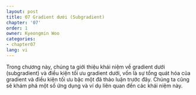 ```yaml
---
layout: post
title: 07 Gradient dưới (Subgradient)
chapter: '07'
order: 1
owner: Kyeongmin Woo
categories:
- chapter07
lang: vi
---
```


Trong chương này, chúng ta giới thiệu khái niệm về gradient dưới (subgradient) và điều kiện tối ưu gradient dưới, vốn là sự tổng quát hóa của gradient và điều kiện tối ưu bậc một đã thảo luận trước đây. Chúng ta cũng sẽ khám phá một số ứng dụng và ví dụ liên quan đến các khái niệm này.